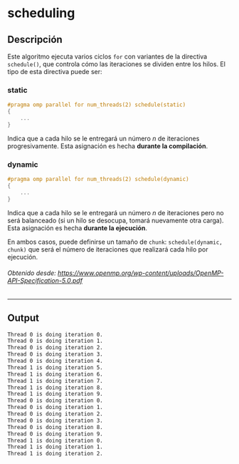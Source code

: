 # scheduling

## Descripción
Este algoritmo ejecuta varios ciclos `for` con variantes de la directiva `schedule()`, que controla cómo las iteraciones se dividen entre los hilos. El tipo de esta directiva puede ser:
### static
```c
#pragma omp parallel for num_threads(2) schedule(static)
{
    ...
}
```
Indica que a cada hilo se le entregará un número _n_ de iteraciones progresivamente. Esta asignación es hecha **durante la compilación**.

### dynamic
```c
#pragma omp parallel for num_threads(2) schedule(dynamic)
{
    ...
}
```
Indica que a cada hilo se le entregará un número _n_ de iteraciones pero no será balanceado (si un hilo se desocupa, tomará nuevamente otra carga). Esta asignación es hecha **durante la ejecución**.

En ambos casos, puede definirse un tamaño de `chunk`: `schedule(dynamic, chunk)` que será el número de iteraciones que realizará cada hilo por ejecución.

###### Obtenido desde: https://www.openmp.org/wp-content/uploads/OpenMP-API-Specification-5.0.pdf

---
## Output
```bash
Thread 0 is doing iteration 0.
Thread 0 is doing iteration 1.
Thread 0 is doing iteration 2.
Thread 0 is doing iteration 3.
Thread 0 is doing iteration 4.
Thread 1 is doing iteration 5.
Thread 1 is doing iteration 6.
Thread 1 is doing iteration 7.
Thread 1 is doing iteration 8.
Thread 1 is doing iteration 9.
Thread 0 is doing iteration 0.
Thread 0 is doing iteration 1.
Thread 0 is doing iteration 2.
Thread 0 is doing iteration 3.
Thread 0 is doing iteration 8.
Thread 0 is doing iteration 9.
Thread 1 is doing iteration 0.
Thread 1 is doing iteration 1.
Thread 1 is doing iteration 2.
```